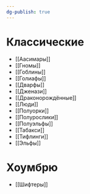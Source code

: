 ```yaml
---
dg-publish: true
---
```

# Классические
- [[Аасимары]]
- [[Гномы]]
- [[Гоблины]]
- [[Голиафы]]
- [[Дварфы]]
- [[Дженази]]
- [[Драконорождённые]]
- [[Люди]]
- [[Полуорки]]
- [[Полурослики]]
- [[Полуэльфы]]
- [[Табакси]]
- [[Тифлинги]]
- [[Эльфы]]

# Хоумбрю
- [[Шифтеры]]